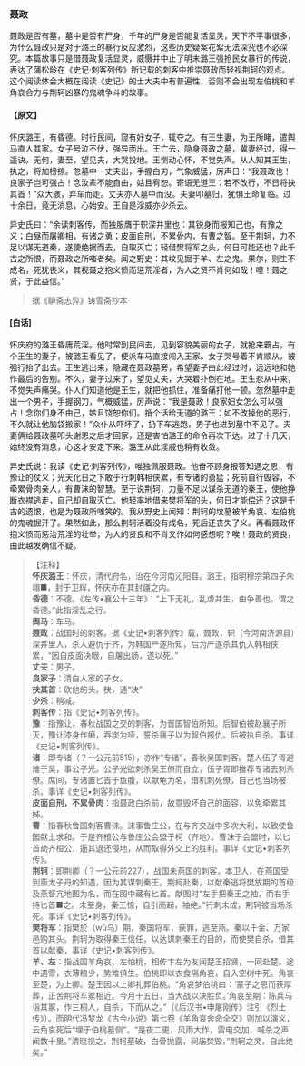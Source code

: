 <script type="text/javascript">
    var head = document.getElementsByTagName('head')[0];
    cssURL = '/public/liao.css';
    linkTag = document.createElement('link');
    linkTag.href = cssURL;
    linkTag.setAttribute('type','text/css');
    linkTag.setAttribute('rel','stylesheet');
    head.appendChild(linkTag);
</script>
### 聂政

聂政是否有墓，墓中是否有尸身，千年的尸身是否能复活显灵，天下不平事很多，为什么聂政只是对于潞王的暴行反应激烈，这些历史疑案花絮无法深究也不必深究。本篇故事只是借聂政复活显灵，威慑并中止了明末潞王强抢民女暴行的传说，表达了蒲松龄在《史记·刺客列传》所记载的刺客中推崇聂政而轻视荆轲的观点。这个阅读体会大概在阅读《史记》的士大夫中有普遍性，否则不会出现左伯桃和羊角哀合力与荆轲凶暴的鬼魂争斗的故事。

#### 【原文】
<section>
怀庆潞王，有昏德。时行民间，窥有好女子，辄夺之。有王生妻，为王所睹，遣舆马直人其家。女子号泣不伏，强异而出。王亡去，隐身聂政之墓，冀妻经过，得一遥诀。无何，妻至，望见夫，大哭投地。王恻动心怀，不觉失声。从人知其王生，执之，将加榜掠。忽墓中一丈夫出，手握白刃，气象威猛，厉声日：“我聂政也！良家子岂可强占！念汝辈不能自由，姑且宥恕。寄语无道王：若不改行，不日将抉其首！”众大骇，弃车而走。丈夫亦人墓中而没。夫妻叩墓归，犹惧王命复临。过十余日，竟无消息，心始安。王自是淫威亦少杀云。

异史氏曰：“余读刺客传，而独服膺于轵深井里也：其锐身而报知己也，有豫之义；白昼而屠卿相，有诸之勇；皮面自刑，不累骨内，有曹之智。至于荆轲，力不足以谋无道秦，遂使绝据而去，自取灭亡；轻借樊将军之头，何日可能还也？此千古之所恨，而聂政之所嗤者矣。闻之野史：其坟见掘于羊、左之鬼。果尔，则生不成名，死犹丧义，其视聂之抱义愤而惩荒淫者，为人之贤不肖何如哉！噫！聂之贤，于此益信。”

</section>

> 据《聊斋志异》铸雪斋抄本

#### [白话]
<aside>

怀庆府的潞王昏庸荒淫。他时常到民间去，见到容貌美丽的女子，就抢来霸占。有个王生的妻子，被潞王看见了，便派车马直接闯入王家。女子哭号着不肯顺从，被强行抬了出去。王生逃出来，隐藏在聂政墓旁，希望妻子由此经过时，远远地和她作最后的告别。不久，妻子过来了，望见丈夫，大哭着扑倒在地。王生悲从中来，不觉失声痛哭。仆人们知道他是王生，就把他抓住，准备痛打他一顿。忽然墓中走出一个男子，手握钢刀，气概威猛，厉声说：“我是聂政！良家妇女怎么可以强占！念你们身不由己，姑且饶恕你们。捎个话给无道的潞王：如不改掉他的恶行，不久就让他脑袋搬家！”众仆从吓坏了，扔下车逃跑，男子也进到墓中不见了。夫妻俩给聂政墓叩头谢恩之后才回家，还是害怕潞王的命令再次下达。过了十几天，始终没有消息，心这才安定下来。潞王从此淫威也稍有收敛。

异史氏说：我读《史记·刺客列传》，唯独佩服聂政。他奋不顾身报答知遇之恩，有豫让的仗义；光天化日之下敢于行刺韩相侠累，有专诸的勇猛；死前自行毁容，不牵累骨肉亲人，有曹沫的智慧。至于说荆轲，力量不足以谋杀无道的秦王，使他挣断衣襟逃走，自己却自取灭亡。他轻率地借来樊将军的头，何日才能偿还？这是千古的遗恨，也是为聂政所嗤笑的。我从野史上闻知：荆轲的坟墓被羊角哀、左伯桃的鬼魂掘开了。果然如此，那么荆轲活着没有成名，死后还丧失了义。再看聂政怀抱义愤而惩治荒淫的壮举，为人的贤良和不肖又作如何感想呢？唉！聂政的贤良，由此越发确信不疑。

</aside>

> 【注释】  
<b>怀庆潞王</b>：怀庆，清代府名，治在今河南沁阳县。潞王，指明穆宗第四子朱翊■，封于卫辉，怀庆亦在其封疆之内。  
<b>昏德</b>：不德。《左传•襄公十三年》：“上下无礼，乱虐并生，由争善也，谓之昏德。”此指淫乱之行。  
<b>舆马</b>：车马。  
<b>聂政</b>：战国时的刺客。据《史记•刺客列传》载，聂政，轵（今河南济源县）深井里人，杀人避仇于齐，为韩国严遂所知，后为严遂杀其仇入韩相侠累，“因自皮面决眼，自屠出肠，遂以死。”  
<b>丈夫</b>：男子。  
<b>良家子</b>：清白人家的子女。  
<b>抉其首</b>：砍他的头。抉，通“决”  
<b>少杀</b>：稍减。  
<b>刺客传</b>：指《史记•刺客列传》。  
<b>豫</b>：指豫让，春秋战国之交的刺客，为晋国智伯所知。后智伯被赵襄子所灭，豫让漆身作癞，吞炭为哑，誓杀襄子以为智伯报仇。后被执自杀。事详《史记•刺客列传》。  
<b>诸</b>：即专诸（？一公元前515），亦作“专诸”，春秋吴国刺客。楚人伍子胥避难于吴，事公子光。公子光欲刺杀吴王僚而自立，伍子胥即推荐专诸去刺杀僚。席间，专诸置匕首于鱼腹，以献龟为名，借机刺死僚，自己也当场被杀。事详《史记•刺客列传》。  
<b>皮面自刑，不累骨肉</b>：指聂政白杀前，故意毁坏自己的面容，以免牵累其姊。  
<b>曹</b>：指春秋鲁国刺客曹沫。沫事鲁庄公，在与齐交战中多次大利，以致使鲁国献土求和。于是齐桓公与鲁庄公会盟于柯（齐地）。曹沫于会盟时，以匕首劫齐桓公，逼其退还侵地，从而取得外交上的胜利。事详《史记•刺客列传》。  
<b>荆轲</b>：即荆卿（？一公元前227），战国未燕国的刺客，本卫人，在燕国受到燕太子丹的知遇，因为其谋刺秦王。荆柯赴秦，以献秦逃将樊放期的首级及燕督亢地图为名，而在图中藏有匕首。献图时“左手把秦王之袖，而右手持匕首■之。未至身，秦王惊，自引而起，袖绝。”行刺未成，荆轲被当场杀死。事详《史记•刺客列传》。  
<b>樊将军</b>：指樊於（wū乌）期，秦国将军，获罪，逃至燕。秦以千金、万家邑购其头。荆轲为取得秦王信任，以达谋刺秦王的目的，而使樊自杀，借其首以献秦，事详《史记•刺客列传》。  
<b>羊、左</b>：指战国羊角哀、左怕桃，相传卞左为友闻楚王招贤，一同赴楚。途中遇雪，衣薄粮少，势难俱生。伯桃即以衣食隔角哀，自入空树中死。角哀至楚，为上卿。楚王因以上卿礼葬伯桃。“角哀梦伯桃曰：‘蒙子之恩而获厚葬，正苦荆将军冢相近。今月十五日，当大战以决胜负。’角哀至期：陈兵马诣其冢，作三桐人，自杀，下而从之。”（《后汉书•申屠刚传》注引《烈士传》）。而明代冯梦龙《古今小说》第七卷《羊角哀舍命全交》则加以演义，云角哀死后“埋于伯桃墓侧”。“是夜二更，风雨大作，雷电交加，喊杀之声闻数十里。”清晓视之，荆柯墓破，白骨抛露，祠庙焚毁，”荆轲之灵，自此绝矣。”  
